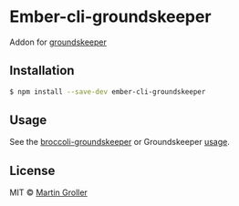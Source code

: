 # Ember-cli-groundskeeper

Addon for [groundskeeper](https://github.com/Couto/groundskeeper)

## Installation

```sh
$ npm install --save-dev ember-cli-groundskeeper
```
## Usage

See the [broccoli-groundskeeper](https://github.com/MadMG/broccoli-groundskeeper) or Groundskeeper [usage](https://github.com/Couto/groundskeeper#usage).

## License

MIT © [Martin Groller](https://github.com/MadMG)
